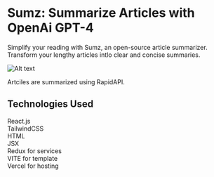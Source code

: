 # Sumz: Summarize Articles with OpenAi GPT-4
Simplify your reading with Sumz, an open-source article summarizer. Transform your lengthy articles intlo clear and concise summaries. <br />

![Alt text](https://github.com/BhaskarSuguna/AI-Article-Summarizer/assets/63703135/de9e1e3a-c4a0-4c65-b219-843802b64685)

Artciles are summarized using RapidAPI. <br />


## Technologies Used

React.js <br />
TailwindCSS <br />
HTML <br />
JSX  <br />
Redux for services <br />
VITE for template <br />
Vercel for hosting  <br />
 
 
